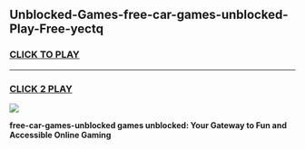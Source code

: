 
## Unblocked-Games-free-car-games-unblocked-Play-Free-yectq
<h3>
<a href="https://premium76.site?title=free-car-games-unblocked&ref=19M">CLICK TO PLAY</a></h3>
<hr>

<h3>
<a href="https://premium76.site?title=free-car-games-unblocked&ref=19M">CLICK 2 PLAY</a>
  
</h3>

<a href="https://premium76.site?title=free-car-games-unblocked&ref=19M"><img src="https://clearcache.store/games.png"></a>


**free-car-games-unblocked games unblocked: Your Gateway to Fun and Accessible Online Gaming**
